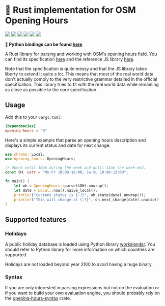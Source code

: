 🦀 Rust implementation for OSM Opening Hours
============================================

[![](https://img.shields.io/crates/v/opening-hours)][opening-hours]
[![](https://img.shields.io/pypi/v/opening-hours-py)][pypy]
[![](https://img.shields.io/docsrs/opening-hours)][docs]
[![](https://img.shields.io/crates/l/opening-hours)][opening-hours]
[![](https://img.shields.io/codecov/c/github/remi-dupre/opening-hours-rs)][codecov]
[![](https://img.shields.io/crates/d/opening-hours)][opening-hours]


**🐍 Python bindings can be found [here](https://github.com/remi-dupre/opening-hours-rs/tree/master/python)**

A Rust library for parsing and working with OSM's opening hours field. You can
find its specification [here](https://wiki.openstreetmap.org/wiki/Key:opening_hours/specification)
and the reference JS library [here](https://github.com/opening-hours/opening_hours.js).

Note that the specification is quite messy and that the JS library takes
liberty to extend it quite a lot. This means that most of the real world data
don't actually comply to the very restrictive grammar detailed in the official
specification. This library tries to fit with the real world data while
remaining as close as possible to the core specification.


Usage
-----

Add this to your `Cargo.toml`:

```toml
[dependencies]
opening-hours = "0"
```

Here's a simple example that parse an opening hours description and displays
its current status and date for next change:

```rust
use chrono::Local;
use opening_hours::OpeningHours;

// Opens until 18pm during the week and until 12am the week-end.
const OH: &str = "Mo-Fr 10:00-18:00; Sa-Su 10:00-12:00";

fn main() {
    let oh = OpeningHours::parse(&OH).unwrap();
    let date = Local::now().naive_local();
    println!("Current status is {:?}", oh.state(date).unwrap());
    println!("This will change at {:?}", oh.next_change(date).unwrap());
}
```


Supported features
------------------

### Holidays

A public holiday database is loaded using Python library [workalendar]. You
should refer to Python library for more information on which countries are
supported.

Holidays are not loaded beyond year 2100 to avoid having a huge binary.


### Syntax

If you are only interested in parsing expressions but not on the evaluation or
if you want to build your own evaluation engine, you should probably rely on
the [opening-hours-syntax] crate.



[opening-hours]: https://crates.io/crates/opening-hours
    "Package"

[opening-hours-syntax]: https://crates.io/crates/opening-hours-syntax
    "Syntax Package"

[docs]: https://docs.rs/opening-hours
    "Documentation"

[pypy]: https://pypi.org/project/opening-hours-py
    "Python package"

[codecov]: https://app.codecov.io/gh/remi-dupre/opening-hours-rs
    "Code coverage"

[workalendar]: https://pypi.org/project/workalendar/
    "Worldwide holidays and working days helper and toolkit."
